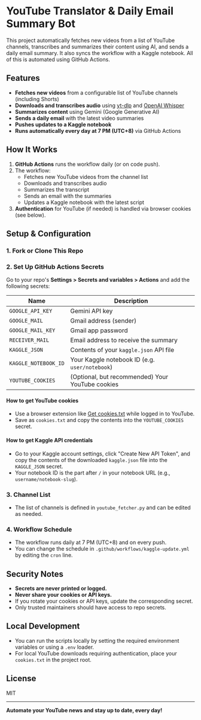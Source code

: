 # YouTube Translator & Daily Email Summary Bot

This project automatically fetches new videos from a list of YouTube channels, transcribes and summarizes their content using AI, and sends a daily email summary. It also syncs the workflow with a Kaggle notebook. All of this is automated using GitHub Actions.

## Features
- **Fetches new videos** from a configurable list of YouTube channels (including Shorts)
- **Downloads and transcribes audio** using [yt-dlp](https://github.com/yt-dlp/yt-dlp) and [OpenAI Whisper](https://github.com/openai/whisper)
- **Summarizes content** using Gemini (Google Generative AI)
- **Sends a daily email** with the latest video summaries
- **Pushes updates to a Kaggle notebook**
- **Runs automatically every day at 7 PM (UTC+8)** via GitHub Actions

## How It Works
1. **GitHub Actions** runs the workflow daily (or on code push).
2. The workflow:
   - Fetches new YouTube videos from the channel list
   - Downloads and transcribes audio
   - Summarizes the transcript
   - Sends an email with the summaries
   - Updates a Kaggle notebook with the latest script
3. **Authentication** for YouTube (if needed) is handled via browser cookies (see below).

## Setup & Configuration

### 1. **Fork or Clone This Repo**

### 2. **Set Up GitHub Actions Secrets**
Go to your repo's **Settings > Secrets and variables > Actions** and add the following secrets:

| Name                | Description                                      |
|---------------------|--------------------------------------------------|
| `GOOGLE_API_KEY`    | Gemini API key                                   |
| `GOOGLE_MAIL`       | Gmail address (sender)                           |
| `GOOGLE_MAIL_KEY`   | Gmail app password                               |
| `RECEIVER_MAIL`     | Email address to receive the summary             |
| `KAGGLE_JSON`       | Contents of your `kaggle.json` API file          |
| `KAGGLE_NOTEBOOK_ID`| Your Kaggle notebook ID (e.g. `user/notebook`)   |
| `YOUTUBE_COOKIES`   | (Optional, but recommended) Your YouTube cookies |

#### **How to get YouTube cookies**
- Use a browser extension like [Get cookies.txt](https://chrome.google.com/webstore/detail/get-cookiestxt/hnmpcagpplmpfojmgmnngilcnanddlhb) while logged in to YouTube.
- Save as `cookies.txt` and copy the contents into the `YOUTUBE_COOKIES` secret.

#### **How to get Kaggle API credentials**
- Go to your Kaggle account settings, click "Create New API Token", and copy the contents of the downloaded `kaggle.json` file into the `KAGGLE_JSON` secret.
- Your notebook ID is the part after `/` in your notebook URL (e.g., `username/notebook-slug`).

### 3. **Channel List**
- The list of channels is defined in `youtube_fetcher.py` and can be edited as needed.

### 4. **Workflow Schedule**
- The workflow runs daily at 7 PM (UTC+8) and on every push.
- You can change the schedule in `.github/workflows/kaggle-update.yml` by editing the `cron` line.

## Security Notes
- **Secrets are never printed or logged.**
- **Never share your cookies or API keys.**
- If you rotate your cookies or API keys, update the corresponding secret.
- Only trusted maintainers should have access to repo secrets.

## Local Development
- You can run the scripts locally by setting the required environment variables or using a `.env` loader.
- For local YouTube downloads requiring authentication, place your `cookies.txt` in the project root.

## License
MIT

---

**Automate your YouTube news and stay up to date, every day!**
